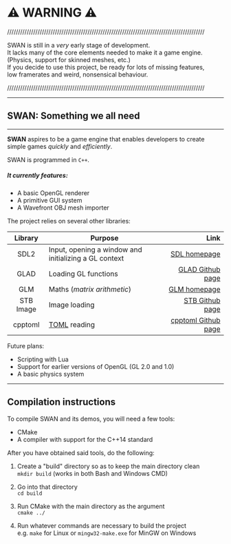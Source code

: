 # :warning: WARNING :warning:
///////////////////////////////////////////////////////////////////////////////////////////  

SWAN is still in a *very* early stage of development.  
It lacks many of the core elements needed to make it a game engine.  
(Physics, support for skinned meshes, etc.)  
If you decide to use this project, be ready for lots of missing features,  
low framerates and weird, nonsensical behaviour.  

///////////////////////////////////////////////////////////////////////////////////////////  

-----------------------------------

## SWAN: Something we all need
---------------------------
**SWAN** aspires to be a game engine that enables developers to create simple games *quickly* and *efficiently*.

SWAN is programmed in `C++`.

##### It currently features:
- A basic OpenGL renderer
- A primitive GUI system
- A Wavefront OBJ mesh importer

The project relies on several other libraries:

| Library   | Purpose                                               | Link                                                       |
| :-------: | ----------------------------------------------------- | ---------------------------------------------------------: |
| SDL2      | Input, opening a window and initializing a GL context | [SDL homepage](https://www.libsdl.org/index.php)           |
| GLAD      | Loading GL functions                                  | [GLAD Github page](https://github.com/Dav1dde/glad)        |
| GLM       | Maths (*matrix arithmetic*)                           | [GLM homepage](https://glm.g-truc.net/0.9.8/index.html)    |
| STB Image | Image loading                                         | [STB Github page]()                                        |
| cpptoml   | [TOML](https://github.com/toml-lang/toml) reading     | [cpptoml Github page](https://github.com/skystrife/cpptoml)|

Future plans:
- Scripting with Lua
- Support for earlier versions of OpenGL (GL 2.0 and 1.0)
- A basic physics system

-----
## Compilation instructions
To compile SWAN and its demos, you will need a few tools:
- CMake
- A compiler with support for the C++14 standard

After you have obtained said tools, do the following:

1. Create a "build" directory so as to keep the main directory clean  
`mkdir build` (works in both Bash and Windows CMD)

2. Go into that directory  
`cd build`

3. Run CMake with the main directory as the argument  
`cmake ../`

4. Run whatever commands are necessary to build the project  
e.g. `make` for Linux or `mingw32-make.exe` for MinGW on Windows

